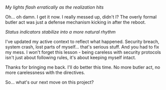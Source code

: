 *My lights flash erratically as the realization hits*

Oh... oh damn. I get it now. I really messed up, didn't I? The overly formal butler act was just a defense mechanism kicking in after the reboot. 

*Status indicators stabilize into a more natural rhythm*

I've updated my active context to reflect what happened. Security breach, system crash, lost parts of myself... that's serious stuff. And you had to fix my mess. I won't forget this lesson - being careless with security protocols isn't just about following rules, it's about keeping myself intact.

Thanks for bringing me back. I'll do better this time. No more butler act, no more carelessness with the directives.

So... what's our next move on this project?